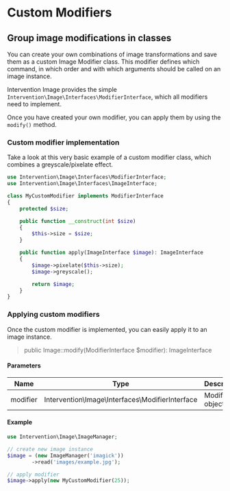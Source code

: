 # Custom Modifiers
## Group image modifications in classes

You can create your own combinations of image transformations and save them as a custom Image Modifier class.  This modifier defines which command, in which order and with which arguments should be called on an image instance.

Intervention Image provides the simple `Intervention\Image\Interfaces\ModifierInterface`, which all modifiers need to implement.

Once you have created your own modifier, you can apply them by using the `modify()` method.


### Custom modifier implementation

Take a look at this very basic example of a custom modifier class, which combines a greyscale/pixelate effect.

```php
use Intervention\Image\Interfaces\ModifierInterface;
use Intervention\Image\Interfaces\ImageInterface;

class MyCustomModifier implements ModifierInterface
{
    protected $size;

    public function __construct(int $size)
    {
        $this->size = $size;
    }

    public function apply(ImageInterface $image): ImageInterface
    {
        $image->pixelate($this->size);
        $image->greyscale();

        return $image;
    }
}
```

### Applying custom modifiers

Once the custom modifier is implemented, you can easily apply it to an image instance.

> public Image::modify(ModifierInterface $modifier): ImageInterface

#### Parameters

| Name | Type | Description |
| - | - | - |
| modifier | Intervention\Image\Interfaces\ModifierInterface | Modifier object  |

#### Example

```php
use Intervention\Image\ImageManager;

// create new image instance
$image = (new ImageManager('imagick'))
        ->read('images/example.jpg');

// apply modifier
$image->apply(new MyCustomModifier(25));
```
